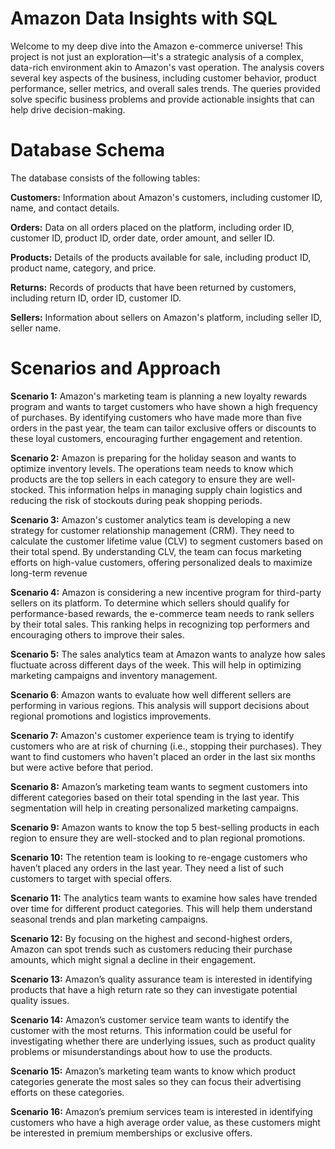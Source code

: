 # Amazon Data Insights with SQL
Welcome to my deep dive into the Amazon e-commerce universe! This project is not just an exploration—it's a strategic analysis of a complex, data-rich environment akin to Amazon's vast operation. The analysis covers several key aspects of the business, including customer behavior, product performance, seller metrics, and overall sales trends. The queries provided solve specific business problems and provide actionable insights that can help drive decision-making.

# Database Schema
The database consists of the following tables:

**Customers:** Information about Amazon's customers, including customer ID, name, and contact details.

**Orders:** Data on all orders placed on the platform, including order ID, customer ID, product ID, order date, order amount, and seller ID.

**Products:** Details of the products available for sale, including product ID, product name, category, and price.

**Returns:** Records of products that have been returned by customers, including return ID, order ID, customer ID.

**Sellers:** Information about sellers on Amazon's platform, including seller ID, seller name.

# Scenarios and Approach
**Scenario 1:** Amazon's marketing team is planning a new loyalty rewards program and wants to 
target customers who have shown a high frequency of purchases. By identifying customers who 
have made more than five orders in the past year, the team can tailor exclusive offers or 
discounts to these loyal customers, encouraging further engagement and retention.

**Scenario 2:** Amazon is preparing for the holiday season and wants to optimize inventory levels. 
The operations team needs to know which products are the top sellers in each category to 
ensure they are well-stocked. This information helps in managing supply chain logistics 
and reducing the risk of stockouts during peak shopping periods.

**Scenario 3:** Amazon's customer analytics team is developing a new strategy for customer 
relationship management (CRM). They need to calculate the customer lifetime value (CLV) to 
segment customers based on their total spend. By understanding CLV, the team can focus marketing 
efforts on high-value customers, offering personalized deals to maximize long-term revenue

**Scenario 4:** Amazon is considering a new incentive program for third-party sellers on its 
platform. To determine which sellers should qualify for performance-based rewards, 
the e-commerce team needs to rank sellers by their total sales. This ranking helps 
in recognizing top performers and encouraging others to improve their sales.

**Scenario 5:** The sales analytics team at Amazon wants to analyze how sales fluctuate across 
different days of the week. This will help in optimizing marketing campaigns and inventory 
management.

**Scenario 6**: Amazon wants to evaluate how well different sellers are performing in various regions. 
This analysis will support decisions about regional promotions and logistics improvements.

**Scenario 7:** Amazon's customer experience team is trying to identify customers who are 
at risk of churning (i.e., stopping their purchases). They want to find customers who haven't 
placed an order in the last six months but were active before that period.

**Scenario 8:** Amazon’s marketing team wants to segment customers into different categories 
based on their total spending in the last year. This segmentation will help in creating 
personalized marketing campaigns.

**Scenario 9:** Amazon wants to know the top 5 best-selling products in each region to ensure they 
are well-stocked and to plan regional promotions.

**Scenario 10:** The retention team is looking to re-engage customers who haven’t placed any orders
in the last year. They need a list of such customers to target with special offers.

**Scenario 11:** The analytics team wants to examine how sales have trended over time for different
product categories. This will help them understand seasonal trends and plan marketing campaigns.

**Scenario 12:** By focusing on the highest and second-highest orders, Amazon can spot trends such 
as customers reducing their purchase amounts, which might signal a decline in their engagement.

**Scenario 13:** Amazon’s quality assurance team is interested in identifying products that have a 
high return rate so they can investigate potential quality issues.

**Scenario 14:** Amazon’s customer service team wants to identify the customer with the most returns. This 
information could be useful for investigating whether there are underlying issues, such as 
product quality problems or misunderstandings about how to use the products.

**Scenario 15:** Amazon’s marketing team wants to know which product categories generate the most 
sales so they can focus their advertising efforts on these categories.

**Scenario 16:**  Amazon’s premium services team is interested in identifying customers 
who have a high average order value, as these customers might be interested 
in premium memberships or exclusive offers.










































